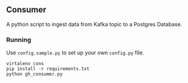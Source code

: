 ## Consumer

A python script to ingest data from Kafka topic to a Postgres Database.

### Running

Use `config.sample.py` to set up your own `config.py` file.

```
virtalenv cons
pip install -r requirements.txt
python gh_consumer.py
```